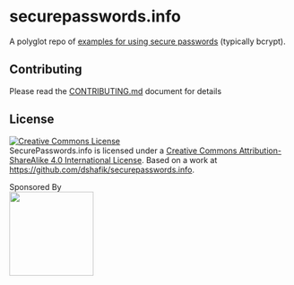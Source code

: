 # securepasswords.info

A polyglot repo of [examples for using secure passwords](http://securepasswords.info/) (typically bcrypt).

## Contributing

Please read the [CONTRIBUTING.md](CONTRIBUTING.md) document for details

## License

<a rel="license" href="http://creativecommons.org/licenses/by-sa/4.0/"><img alt="Creative Commons License" style="border-width:0" src="https://i.creativecommons.org/l/by-sa/4.0/80x15.png" /></a><br /><span xmlns:dct="http://purl.org/dc/terms/" href="http://purl.org/dc/dcmitype/Text" property="dct:title" rel="dct:type">SecurePasswords.info</span> is licensed under a <a rel="license" href="http://creativecommons.org/licenses/by-sa/4.0/">Creative Commons Attribution-ShareAlike 4.0 International License</a>. Based on a work at <a xmlns:dct="http://purl.org/dc/terms/" href="https://github.com/dshafik/securepasswords.info" rel="dct:source">https://github.com/dshafik/securepasswords.info</a>.

Sponsored By  
<a href="https://www.engineyard.com"><img src="https://securepasswords.info/themes/dshafik/securepasswords.info/assets/images/engineyard.png" width="150"></a>
